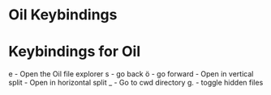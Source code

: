 # Oil Keybindings

# Keybindings for Oil

<leader>e - Open the Oil file explorer
s - go back
ö - go forward
<C-v> - Open in vertical split
<C-h> - Open in horizontal split
_ - Go to cwd directory
g. - toggle hidden files
